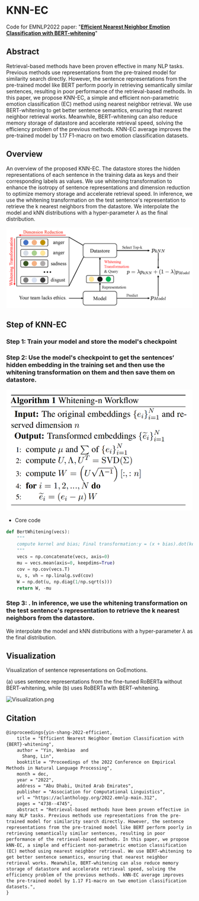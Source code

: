 # KNN-EC

Code for EMNLP2022 paper: "**[Efficient Nearest Neighbor Emotion Classification with BERT-whitening](https://aclanthology.org/2022.emnlp-main.312/)**"

## Abstract

Retrieval-based methods have been proven effective in many NLP tasks. Previous methods use representations from the pre-trained model for similarity search directly. However, the sentence representations from the pre-trained model like BERT perform poorly in retrieving semantically similar sentences, resulting in poor performance of the retrieval-based methods. In this paper, we propose KNN-EC, a simple and efficient non-parametric emotion classification (EC) method using nearest neighbor retrieval. We use BERT-whitening to get better sentence semantics, ensuring that nearest neighbor retrieval works. Meanwhile, BERT-whitening can also reduce memory storage of datastore and accelerate retrieval speed, solving the efficiency problem of the previous methods. KNN-EC average improves the pre-trained model by 1.17 F1-macro on two emotion classification datasets. 

## Overview

An overview of the proposed KNN-EC. The datastore stores the hidden representations of each sentence in the training data as keys and their corresponding labels as values. We use whitening transformation to enhance the isotropy of sentence representations and dimension reduction to optimize memory storage and accelerate retrieval speed. In inference, we use the whitening transformation on the test sentence's representation to retrieve the k nearest neighbors from the datastore. We interpolate the model and kNN distributions with a hyper-parameter $\lambda$ as the final distribution.

![model.png](https://github.com/WenbiaoYin/KNN-EC/blob/master/png/model.png?raw=true)

## Step of KNN-EC

### Step 1: Train your model and store the model's checkpoint

### Step 2: Use the model's checkpoint to get the sentences‘ hidden embedding in the training set and then use the whitening transformation on them and then save them on datastore.

<img src="https://github.com/WenbiaoYin/KNN-EC/blob/master/png/BERT-whitening.jpg?raw=true" alt="BERT-whitening.jpg" style="zoom:80%;" />

* Core code

```python
def BertWhitening(vecs):
    """
    compute kernel and bias; Final transformation:y = (x + bias).dot(kernel)
    """
    vecs = np.concatenate(vecs, axis=0)
    mu = vecs.mean(axis=0, keepdims=True)
    cov = np.cov(vecs.T)
    u, s, vh = np.linalg.svd(cov)
    W = np.dot(u, np.diag(1/np.sqrt(s)))
    return W, -mu
```

### Step 3: . In inference, we use the whitening transformation on the test sentence's representation to retrieve the k nearest neighbors from the datastore.

 We interpolate the model and kNN distributions with a hyper-parameter $\lambda$ as the final distribution.



## Visualization

Visualization of sentence representations on GoEmotions.

 (a) uses sentence representations from the fine-tuned RoBERTa without BERT-whitening, while (b) uses RoBERTa with BERT-whitening.

![Visualization.png](https://github.com/WenbiaoYin/KNN-EC/blob/master/png/Visualization.png?raw=true)



## Citation

```
@inproceedings{yin-shang-2022-efficient,
    title = "Efficient Nearest Neighbor Emotion Classification with {BERT}-whitening",
    author = "Yin, Wenbiao  and
      Shang, Lin",
    booktitle = "Proceedings of the 2022 Conference on Empirical Methods in Natural Language Processing",
    month = dec,
    year = "2022",
    address = "Abu Dhabi, United Arab Emirates",
    publisher = "Association for Computational Linguistics",
    url = "https://aclanthology.org/2022.emnlp-main.312",
    pages = "4738--4745",
    abstract = "Retrieval-based methods have been proven effective in many NLP tasks. Previous methods use representations from the pre-trained model for similarity search directly. However, the sentence representations from the pre-trained model like BERT perform poorly in retrieving semantically similar sentences, resulting in poor performance of the retrieval-based methods. In this paper, we propose kNN-EC, a simple and efficient non-parametric emotion classification (EC) method using nearest neighbor retrieval. We use BERT-whitening to get better sentence semantics, ensuring that nearest neighbor retrieval works. Meanwhile, BERT-whitening can also reduce memory storage of datastore and accelerate retrieval speed, solving the efficiency problem of the previous methods. kNN-EC average improves the pre-trained model by 1.17 F1-macro on two emotion classification datasets.",
}
```

